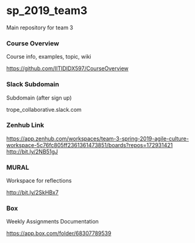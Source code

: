 # sp_2019_team3
Main repository for team 3

### Course Overview
Course info, examples, topic, wiki

https://github.com/IITIDIDX597/CourseOverview

### Slack Subdomain
Subdomain (after sign up)

trope_collaborative.slack.com

### Zenhub Link
https://app.zenhub.com/workspaces/team-3-spring-2019-agile-culture-workspace-5c76fc805ff2361361473851/boards?repos=172931421
http://bit.ly/2NB51gJ

### MURAL
Workspace for reflections

http://bit.ly/2SkHBx7

### Box
Weekly Assignments Documentation

https://app.box.com/folder/68307789539
